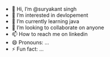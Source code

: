 - 👋 Hi, I’m @suryakant singh
- 👀 I’m interested in devlopement 
- 🌱 I’m currently learning java 
- 💞️ I’m looking to collaborate on anyone
- 📫 How to reach me on linkedin 
- 😄 Pronouns: ...
- ⚡ Fun fact: ...

<!---
suryakant272002/suryakant272002 is a ✨ special ✨ repository because its `README.md` (this file) appears on your GitHub profile.
You can click the Preview link to take a look at your changes.
--->
